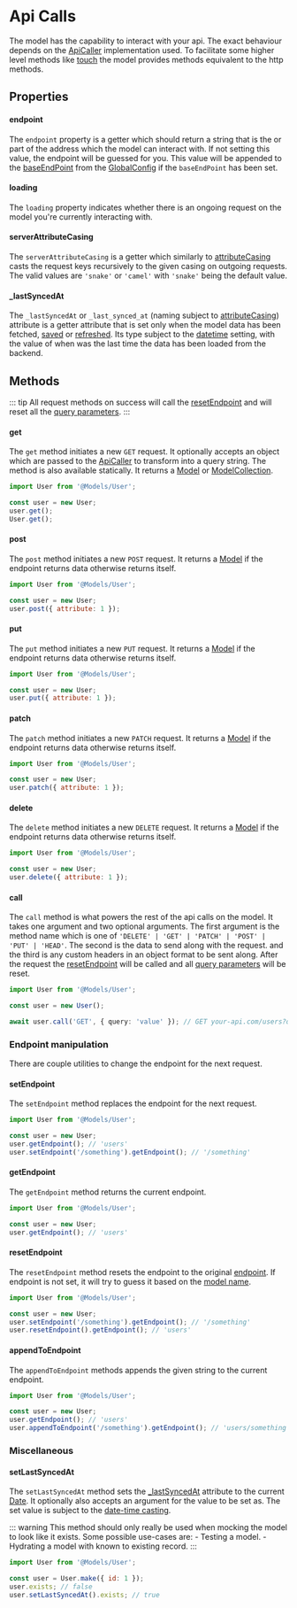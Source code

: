 # Api Calls

The model has the capability to interact with your api. The exact behaviour depends on the [ApiCaller](../services/readme.md#apicaller) implementation used. To facilitate some higher level methods like [touch](./timestamps.md#touch) the model provides methods equivalent to the http methods. 

## Properties

#### endpoint

The `endpoint` property is a getter which should return a string that is the or part of the address which the model can interact with. If not setting this value, the endpoint will be guessed for you. This value will be appended to the [baseEndPoint](../helpers/global-config.md#baseendpoint) from the [GlobalConfig](../helpers/global-config.md) if the `baseEndPoint` has been set.

#### loading

The `loading` property indicates whether there is an ongoing request on the model you're currently interacting with.

#### serverAttributeCasing

The `serverAttributeCasing` is a getter which similarly to [attributeCasing](./attributes.md#attributecasing) casts the request keys recursively to the given casing on outgoing requests. The valid values are `'snake'` or `'camel'` with `'snake'` being the default value.

#### _lastSyncedAt

The `_lastSyncedAt` or `_last_synced_at` (naming subject to [attributeCasing](./attributes.md#attributecasing)) attribute is a getter attribute that is set only when the model data has been fetched, [saved](./readme.md#save) or [refreshed](./readme.md#refresh). Its type subject to the [datetime](./attributes.md#datetime) setting, with the value of when was the last time the data has been loaded from the backend.

## Methods

::: tip
All request methods on success will call the [resetEndpoint](#resetendpoint) and will reset  all the [query parameters](./query-building.md).
:::

#### get
<Badge text="async" type="warning"/>

The `get` method initiates a new `GET` request. It optionally accepts an object which are passed to the [ApiCaller](../services/readme.md#apicaller) to transform into a query string. The method is also available statically. It returns a [Model](./readme.md) or [ModelCollection](./model-collection.md).

```js
import User from '@Models/User';

const user = new User;
user.get();
User.get();
```

#### post
<Badge text="async" type="warning"/>

The `post` method initiates a new `POST` request. It returns a [Model](./readme.md) if the endpoint returns data otherwise returns itself.

```js
import User from '@Models/User';

const user = new User;
user.post({ attribute: 1 });
```

#### put
<Badge text="async" type="warning"/>

The `put` method initiates a new `PUT` request. It returns a [Model](./readme.md) if the endpoint returns data otherwise returns itself.

```js
import User from '@Models/User';

const user = new User;
user.put({ attribute: 1 });
```

#### patch
<Badge text="async" type="warning"/>

The `patch` method initiates a new `PATCH` request. It returns a [Model](./readme.md) if the endpoint returns data otherwise returns itself.

```js
import User from '@Models/User';

const user = new User;
user.patch({ attribute: 1 });
```

#### delete
<Badge text="async" type="warning"/>

The `delete` method initiates a new `DELETE` request. It returns a [Model](./readme.md) if the endpoint returns data otherwise returns itself.

```js
import User from '@Models/User';

const user = new User;
user.delete({ attribute: 1 });
```

#### call
<Badge text="async" type="warning"/>
<Badge text="advanced" type="warning"/>

The `call` method is what powers the rest of the api calls on the model. It takes one argument and two optional arguments. The first argument is the method name which is one of `'DELETE' | 'GET' | 'PATCH' | 'POST' | 'PUT' | 'HEAD'`. The second is the data to send along with the request. and the third is any custom headers in an object format to be sent along. After the request the [resetEndpoint](#resetendpoint) will be called and all [query parameters](./query-building.md) will be reset.

```ts
import User from '@Models/User';

const user = new User();

await user.call('GET', { query: 'value' }); // GET your-api.com/users?query=value
```

### Endpoint manipulation

There are couple utilities to change the endpoint for the next request.

#### setEndpoint

The `setEndpoint` method replaces the endpoint for the next request.
```js
import User from '@Models/User';

const user = new User;
user.getEndpoint(); // 'users'
user.setEndpoint('/something').getEndpoint(); // '/something'
```
#### getEndpoint

The `getEndpoint` method returns the current endpoint.
```js
import User from '@Models/User';

const user = new User;
user.getEndpoint(); // 'users'
```
#### resetEndpoint

The `resetEndpoint` method resets the endpoint to the original [endpoint](#endpoint). If endpoint is not set, it will try to guess it based on the [model name](./readme.md#getname).
```js
import User from '@Models/User';

const user = new User;
user.setEndpoint('/something').getEndpoint(); // '/something'
user.resetEndpoint().getEndpoint(); // 'users'
```

#### appendToEndpoint

The `appendToEndpoint` methods appends the given string to the current endpoint.

```js
import User from '@Models/User';

const user = new User;
user.getEndpoint(); // 'users'
user.appendToEndpoint('/something').getEndpoint(); // 'users/something'
```

### Miscellaneous

#### setLastSyncedAt
<Badge text="advanced" type="warning"/>

The `setLastSyncedAt` method sets the [_lastSyncedAt](#_lastsyncedat) attribute to the current [Date](https://developer.mozilla.org/en-US/docs/Web/JavaScript/Reference/Global_Objects/Date). It optionally also accepts an argument for the value to be set as. The set value is subject to the [date-time casting](./attributes.md#datetime).

::: warning
This method should only really be used when mocking the model to look like it exists. Some possible use-cases are:
    - Testing a model.
    - Hydrating a model with known to existing record.
:::

```js
import User from '@Models/User';

const user = User.make({ id: 1 });
user.exists; // false
user.setLastSyncedAt().exists; // true
```
